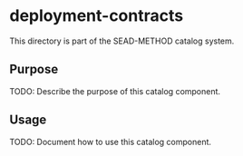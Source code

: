 # deployment-contracts

This directory is part of the SEAD-METHOD catalog system.

## Purpose

TODO: Describe the purpose of this catalog component.

## Usage

TODO: Document how to use this catalog component.
